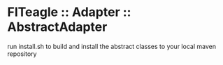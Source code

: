 FITeagle :: Adapter :: AbstractAdapter
=============================
run install.sh
to build and install the abstract classes to your local maven repository


